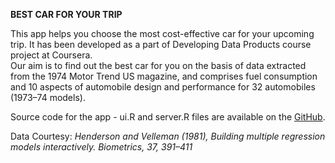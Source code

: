 **BEST CAR FOR YOUR TRIP**  
  
This app helps you choose the most cost-effective car for your upcoming trip. 
It has been developed as a part of Developing Data Products course project at Coursera.  
Our aim is to find out the best car for you on the basis of data extracted from the 1974 Motor Trend US magazine, 
and comprises fuel consumption and 10 aspects of automobile design and performance for 32 automobiles (1973–74 models).  
  
Source code for the app - ui.R and server.R files are available on the [GitHub](https://github.com/madhuri333/ShinyApp).  
  
Data Courtesy: *Henderson and Velleman (1981), Building multiple regression models interactively. Biometrics, 37, 391–411*